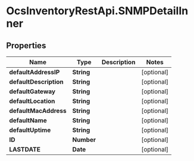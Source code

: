 # OcsInventoryRestApi.SNMPDetailInner

## Properties
Name | Type | Description | Notes
------------ | ------------- | ------------- | -------------
**defaultAddressIP** | **String** |  | [optional] 
**defaultDescription** | **String** |  | [optional] 
**defaultGateway** | **String** |  | [optional] 
**defaultLocation** | **String** |  | [optional] 
**defaultMacAddress** | **String** |  | [optional] 
**defaultName** | **String** |  | [optional] 
**defaultUptime** | **String** |  | [optional] 
**ID** | **Number** |  | [optional] 
**LASTDATE** | **Date** |  | [optional] 
